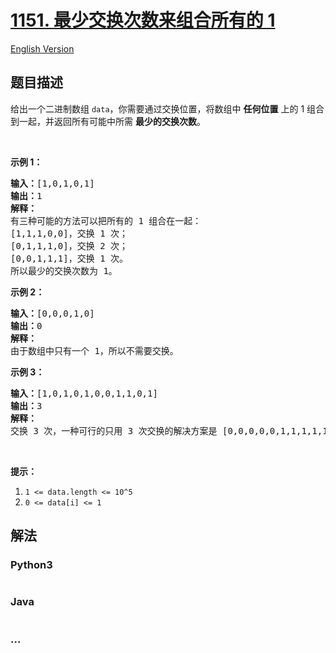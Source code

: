 # [1151. 最少交换次数来组合所有的 1](https://leetcode-cn.com/problems/minimum-swaps-to-group-all-1s-together)

[English Version](https://github.com/yanglr/leetcode-ac/blob/master/assets/1100-1199/1151.Minimum%20Swaps%20to%20Group%20All%201%27s%20Together/README_EN.md)

## 题目描述

<!-- 这里写题目描述 -->

<p>给出一个二进制数组&nbsp;<code>data</code>，你需要通过交换位置，将数组中 <strong>任何位置</strong> 上的 1 组合到一起，并返回所有可能中所需&nbsp;<strong>最少的交换次数</strong>。</p>

<p>&nbsp;</p>

<p><strong>示例 1：</strong></p>

<pre><strong>输入：</strong>[1,0,1,0,1]
<strong>输出：</strong>1
<strong>解释： </strong>
有三种可能的方法可以把所有的 1 组合在一起：
[1,1,1,0,0]，交换 1 次；
[0,1,1,1,0]，交换 2 次；
[0,0,1,1,1]，交换 1 次。
所以最少的交换次数为 1。
</pre>

<p><strong>示例 2：</strong></p>

<pre><strong>输入：</strong>[0,0,0,1,0]
<strong>输出：</strong>0
<strong>解释： </strong>
由于数组中只有一个 1，所以不需要交换。
</pre>

<p><strong>示例 3：</strong></p>

<pre><strong>输入：</strong>[1,0,1,0,1,0,0,1,1,0,1]
<strong>输出：</strong>3
<strong>解释：</strong>
交换 3 次，一种可行的只用 3 次交换的解决方案是 [0,0,0,0,0,1,1,1,1,1,1]。
</pre>

<p>&nbsp;</p>

<p><strong>提示：</strong></p>

<ol>
	<li><code>1 &lt;= data.length &lt;= 10^5</code></li>
	<li><code>0 &lt;= data[i] &lt;= 1</code></li>
</ol>


## 解法

<!-- 这里可写通用的实现逻辑 -->

<!-- tabs:start -->

### **Python3**

<!-- 这里可写当前语言的特殊实现逻辑 -->

```python

```

### **Java**

<!-- 这里可写当前语言的特殊实现逻辑 -->

```java

```

### **...**

```

```

<!-- tabs:end -->
